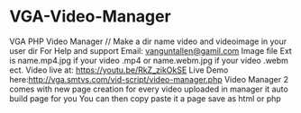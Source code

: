 # VGA-Video-Manager
VGA PHP Video Manager
// Make a dir name video and videoimage in your user dir
For Help and support Email: vanguntallen@gamil.com
Image file Ext is name.mp4.jpg if your video .mp4 or  name.webm.jpg if your video .webm ect.
Video live at: https://youtu.be/RkZ_zikOkSE
Live Demo here:http://vga.smtvs.com/vid-script/video-manager.php
Video Manager 2 comes with new page creation for every video uploaded  in manager it auto build page for you 
You can then copy paste it a page save as html or php
